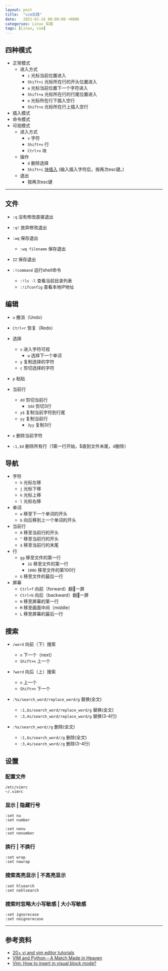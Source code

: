 ```yaml
---
layout: post
title:  "vim实践"
date:   2021-01-16 00:00:00 +0800
categories: Linux 实践
tags: [Linux, vim]
---
```


## 四种模式
* 正常模式
    * 进入方式
        * ```i``` 光标当前位置进入
        * ```Shift+i``` 光标所在行的开头位置进入
        * ```a``` 光标当前位置下一个字符进入
        * ```Shift+a``` 光标所在行的行尾位置进入
        * ```o``` 光标所在行下插入空行
        * ```Shift+o``` 光标所在行上插入空行
* 插入模式
* 命令模式
* 可视模式
    * 进入方式
        * ```v``` 字符
        * ```Shift+v``` 行
        * ```Ctrl+v``` 块
    * 操作
        * ```d``` 删除选择
        * ```Shift+i``` [块插入](https://stackoverflow.com/questions/12399572/vim-how-to-insert-in-visual-block-mode) (输入插入字符后，按再次esc键。)
    * 退出
        * 按再次esc键

---


## 文件
* ```:q``` 没有修改直接退出
* ```:q!``` 放弃修改退出
* ```:wq``` 保存退出
    * ```:wq filename``` 保存退出
* ```ZZ``` 保存退出

* ```:!command``` 运行shell命令
    * ```:!ls -l``` 查看当前目录列表
    * ```:!ifconfig``` 查看本地IP地址

## 编辑
* ```u``` 撤消（Undo）
* ```Ctrl+r``` 恢复（Redo）

* 选择
    * ```v``` 进入字符可视
        * ```w``` 选择下一个单词
    * ```y``` 复制选择的字符
    * ```c``` 剪切选择的字符
* ```p``` 粘贴

* 当前行
    * ```dd``` 剪切当前行
        * ```3dd``` 剪切3行
    * ```y$``` 复制当前字符到行尾
    * ```yy``` 复制当前行
        * ```3yy``` 复制3行

* ```x``` 删除当前字符
* ```:1,$d``` 删除所有行（1第一行开始，$直到文件末尾，d删除）


## 导航
* 字符
    * ```h``` 光标左移
    * ```j``` 光标下移
    * ```k``` 光标上移
    * ```l``` 光标右移
* 单词
    * ```w``` 移至下一个单词的开头
    * ```b``` 向后移到上一个单词的开头
* 当前行
    * ```0``` 移至当前行的开头
    * ```^``` 移至当前行的开头
    * ```$``` 移至当前行的末尾
* 行
    * ```gg``` 移至文件的第一行
        * ```1G``` 移至文件的第一行
        * ```100G``` 移至文件的第100行
    * ```G``` 移至文件的最后一行
* 屏幕
    * ```Ctrl+f``` 向前（forward）翻一屏
    * ```Ctrl+b``` 向后（backward）翻一屏
    * ```H``` 移至屏幕的第一行
    * ```M``` 移至画面中间（middle）
    * ```L``` 移至屏幕的最后一行

## 搜索
* ```/word``` 向前（下）搜索
    * ```n``` 下一个（next）
    * ```Shift+n``` 上一个
* ```?word``` 向后（上）搜索
    * ```n``` 上一个
    * ```Shift+n``` 下一个

* ```:%s/search_word/replace_word/g``` 替换(全文)
    * ```:1,$s/search_word/replace_word/g``` 替换(全文)
    * ```:3,4s/search_word/replace_word/g``` 替换(3-4行)
* ```:%s/search_word//g``` 删除(全文)
    * ```:1,$s/search_word//g``` 删除(全文)
    * ```:3,4s/search_word//g``` 删除(3-4行)

## 设置
### 配置文件 
```
/etc/vimrc
~/.vimrc
```

### 显示 | 隐藏行号
```
:set nu
:set number

:set nonu
:set nonumber
```

### 换行 | 不换行
```
:set wrap
:set nowrap
```

### 搜索高亮显示 | 不高亮显示
```
:set hlsearch
:set nohlsearch
```

### 搜索时忽略大小写敏感 | 大小写敏感
```
:set ignorecase
:set noignorecase
```

---

## 参考资料
* [20+ vi and vim editor tutorials](http://alvinalexander.com/linux/vi-vim-editor-tutorials-collection/)
* [VIM and Python – A Match Made in Heaven](https://realpython.com/vim-and-python-a-match-made-in-heaven/)
* [Vim: How to insert in visual block mode?](https://stackoverflow.com/questions/12399572/vim-how-to-insert-in-visual-block-mode)
